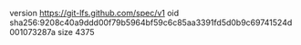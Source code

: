 version https://git-lfs.github.com/spec/v1
oid sha256:9208c40a9ddd00f79b5964bf59c6c85aa3391fd5d0b9c69741524d001073287a
size 4375
